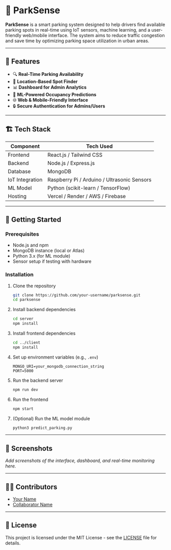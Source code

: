 # 🚗 ParkSense

**ParkSense** is a smart parking system designed to help drivers find available parking spots in real-time using IoT sensors, machine learning, and a user-friendly web/mobile interface. The system aims to reduce traffic congestion and save time by optimizing parking space utilization in urban areas.

---

## 🧠 Features

- 🔍 **Real-Time Parking Availability**
- 📍 **Location-Based Spot Finder**
- 📊 **Dashboard for Admin Analytics**
- 🧠 **ML-Powered Occupancy Predictions**
- 🌐 **Web & Mobile-Friendly Interface**
- 🔒 **Secure Authentication for Admins/Users**

---

## 🏗️ Tech Stack

| Component | Tech Used |
|----------|-----------|
| Frontend | React.js / Tailwind CSS |
| Backend | Node.js / Express.js |
| Database | MongoDB |
| IoT Integration | Raspberry Pi / Arduino / Ultrasonic Sensors |
| ML Model | Python (scikit-learn / TensorFlow) |
| Hosting | Vercel / Render / AWS / Firebase |

---

## 🚀 Getting Started

### Prerequisites

- Node.js and npm
- MongoDB instance (local or Atlas)
- Python 3.x (for ML module)
- Sensor setup if testing with hardware

### Installation

1. Clone the repository  
   ```bash
   git clone https://github.com/your-username/parksense.git
   cd parksense
   ```

2. Install backend dependencies  
   ```bash
   cd server
   npm install
   ```

3. Install frontend dependencies  
   ```bash
   cd ../client
   npm install
   ```

4. Set up environment variables (e.g., `.env`)  
   ```env
   MONGO_URI=your_mongodb_connection_string
   PORT=5000
   ```

5. Run the backend server  
   ```bash
   npm run dev
   ```

6. Run the frontend  
   ```bash
   npm start
   ```

7. (Optional) Run the ML model module  
   ```bash
   python3 predict_parking.py
   ```

---

## 📸 Screenshots

_Add screenshots of the interface, dashboard, and real-time monitoring here._

---

## 👨‍💻 Contributors

- [Your Name](https://github.com/yourusername)
- [Collaborator Name](https://github.com/collaboratorusername)

---

## 📜 License

This project is licensed under the MIT License - see the [LICENSE](LICENSE) file for details.